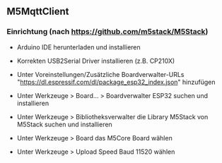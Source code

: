 ## M5MqttClient

### Einrichtung (nach https://github.com/m5stack/M5Stack)
- Arduino IDE herunterladen und installieren
- Korrekten USB2Serial Driver installieren (z.B. CP210X)
- Unter Voreinstellungen/Zusätzliche Boardverwalter-URLs "https://dl.espressif.com/dl/package_esp32_index.json" hinzufügen
- Unter Werkzeuge > Board... > Boardverwalter ESP32 suchen und installieren 
- Unter Werkzeuge > Bibliotheksverwalter die Library M5Stack von M5Stack suchen und installieren

- Unter Werkzeuge > Board das M5Core Board wählen
- Unter Werkzeuge > Upload Speed Baud 11520 wählen

